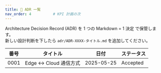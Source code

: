 ```yaml
---
title: 📝 ADR 一覧
nav_order: 4          # KPI 計画の次
---
```


Architecture Decision Record (ADR) を 1 つの Markdown = 1 決定 で保管します。  
新しい設計判断を下したら `adr/ADR-XXXX-タイトル.md` を追加してください。

| 番号 | タイトル | 日付 | ステータス |
|------|----------|------|------------|
| 0001 | Edge ↔ Cloud 通信方式 | 2025-05-25 | Accepted |

<!-- 新しい ADR を追加したらここに行を増やす -->

